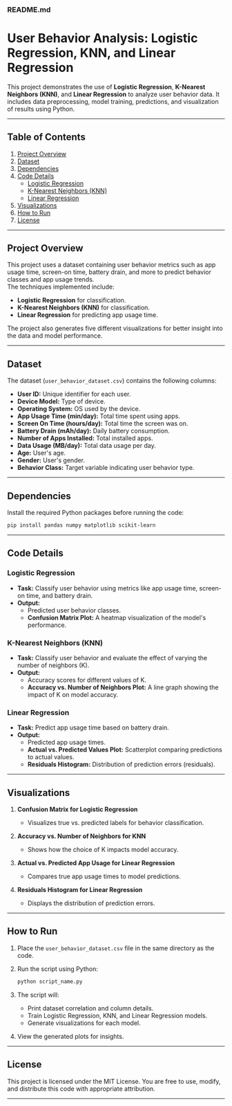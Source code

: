 ### README.md

# User Behavior Analysis: Logistic Regression, KNN, and Linear Regression

This project demonstrates the use of **Logistic Regression**, **K-Nearest Neighbors (KNN)**, and **Linear Regression** to analyze user behavior data. It includes data preprocessing, model training, predictions, and visualization of results using Python.

---

## Table of Contents

1. [Project Overview](#project-overview)
2. [Dataset](#dataset)
3. [Dependencies](#dependencies)
4. [Code Details](#code-details)
   - [Logistic Regression](#logistic-regression)
   - [K-Nearest Neighbors (KNN)](#k-nearest-neighbors-knn)
   - [Linear Regression](#linear-regression)
5. [Visualizations](#visualizations)
6. [How to Run](#how-to-run)
7. [License](#license)

---

## Project Overview

This project uses a dataset containing user behavior metrics such as app usage time, screen-on time, battery drain, and more to predict behavior classes and app usage trends.  
The techniques implemented include:

- **Logistic Regression** for classification.
- **K-Nearest Neighbors (KNN)** for classification.
- **Linear Regression** for predicting app usage time.

The project also generates five different visualizations for better insight into the data and model performance.

---

## Dataset

The dataset (`user_behavior_dataset.csv`) contains the following columns:

- **User ID:** Unique identifier for each user.
- **Device Model:** Type of device.
- **Operating System:** OS used by the device.
- **App Usage Time (min/day):** Total time spent using apps.
- **Screen On Time (hours/day):** Total time the screen was on.
- **Battery Drain (mAh/day):** Daily battery consumption.
- **Number of Apps Installed:** Total installed apps.
- **Data Usage (MB/day):** Total data usage per day.
- **Age:** User's age.
- **Gender:** User's gender.
- **Behavior Class:** Target variable indicating user behavior type.

---

## Dependencies

Install the required Python packages before running the code:

```bash
pip install pandas numpy matplotlib scikit-learn
```

---

## Code Details

### Logistic Regression

- **Task:** Classify user behavior using metrics like app usage time, screen-on time, and battery drain.
- **Output:** 
  - Predicted user behavior classes.
  - **Confusion Matrix Plot:** A heatmap visualization of the model's performance.

### K-Nearest Neighbors (KNN)

- **Task:** Classify user behavior and evaluate the effect of varying the number of neighbors (K).
- **Output:** 
  - Accuracy scores for different values of K.
  - **Accuracy vs. Number of Neighbors Plot:** A line graph showing the impact of K on model accuracy.

### Linear Regression

- **Task:** Predict app usage time based on battery drain.
- **Output:**
  - Predicted app usage times.
  - **Actual vs. Predicted Values Plot:** Scatterplot comparing predictions to actual values.
  - **Residuals Histogram:** Distribution of prediction errors (residuals).

---

## Visualizations

1. **Confusion Matrix for Logistic Regression**
   - Visualizes true vs. predicted labels for behavior classification.

2. **Accuracy vs. Number of Neighbors for KNN**
   - Shows how the choice of K impacts model accuracy.

3. **Actual vs. Predicted App Usage for Linear Regression**
   - Compares true app usage times to model predictions.

4. **Residuals Histogram for Linear Regression**
   - Displays the distribution of prediction errors.

---

## How to Run

1. Place the `user_behavior_dataset.csv` file in the same directory as the code.
2. Run the script using Python:

   ```bash
   python script_name.py
   ```

3. The script will:
   - Print dataset correlation and column details.
   - Train Logistic Regression, KNN, and Linear Regression models.
   - Generate visualizations for each model.

4. View the generated plots for insights.

---

## License

This project is licensed under the MIT License. You are free to use, modify, and distribute this code with appropriate attribution.

---
